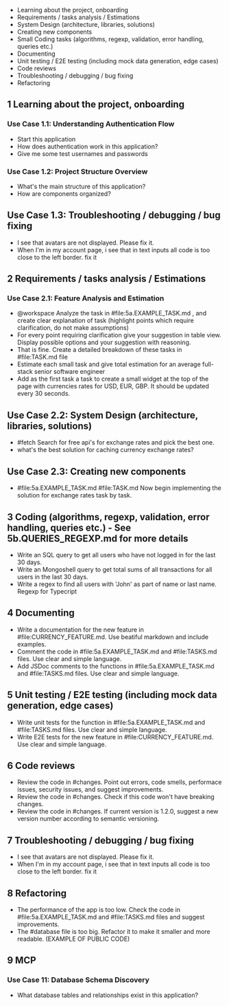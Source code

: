 - Learning about the project, onboarding
- Requirements / tasks analysis / Estimations
- System Design (architecture, libraries, solutions)
- Creating new components
- Small Coding tasks (algorithms, regexp, validation, error handling, queries etc.)
- Documenting
- Unit testing / E2E testing (including mock data generation, edge cases)
- Code reviews
- Troubleshooting / debugging / bug fixing
- Refactoring

## 1 Learning about the project, onboarding
### Use Case 1.1: Understanding Authentication Flow
- Start this application
- How does authentication work in this application?
- Give me some test usernames and passwords

### Use Case 1.2: Project Structure Overview
- What's the main structure of this application?
- How are components organized?

## Use Case 1.3: Troubleshooting / debugging / bug fixing
- I see that avatars are not displayed. Please fix it.
- When I'm in my account page, i see that in text inputs all code is too close to the left border. fix it

## 2 Requirements / tasks analysis / Estimations
### Use Case 2.1: Feature Analysis and Estimation

- @workspace Analyze the task in #file:5a.EXAMPLE_TASK.md , and create clear explanation of task (highlight points which require clarification, do not make assumptions)
- For every point requiring clarification give your suggestion in table view. Display possible options and your suggestion with reasoning.
- That is fine. Create a detailed breakdown of these tasks in #file:TASK.md file
- Estimate each small task and give total estimation for an average full-stack senior software engineer
- Add as the first task a task to create a small widget at the top of the page with currencies rates for USD, EUR, GBP. It should be updated every 30 seconds.

## Use Case 2.2: System Design (architecture, libraries, solutions)
- #fetch Search for free api's for exchange rates and pick the best one.
- what's the best solution for caching currency exchange rates?

## Use Case 2.3: Creating new components
- #file:5a.EXAMPLE_TASK.md #file:TASK.md Now begin implementing the solution for exchange rates task by task.

## 3 Coding (algorithms, regexp, validation, error handling, queries etc.) - See 5b.QUERIES_REGEXP.md for more details
- Write an SQL query to get all users who have not logged in for the last 30 days.
- Write an Mongoshell query to get total sums of all transactions for all users in the last 30 days.
- Write a regex to find all users with 'John' as part of name or last name. Regexp for Typecript

## 4 Documenting
- Write a documentation for the new feature in #file:CURRENCY_FEATURE.md. Use beatiful markdown and include examples.
- Comment the code in #file:5a.EXAMPLE_TASK.md and #file:TASKS.md files. Use clear and simple language.
- Add JSDoc comments to the functions in #file:5a.EXAMPLE_TASK.md and #file:TASKS.md files. Use clear and simple language.

## 5 Unit testing / E2E testing (including mock data generation, edge cases)
- Write unit tests for the function in #file:5a.EXAMPLE_TASK.md and #file:TASKS.md files. Use clear and simple language.
- Write E2E tests for the new feature in #file:CURRENCY_FEATURE.md. Use clear and simple language.

## 6 Code reviews
- Review the code in #changes. Point out errors, code smells, performace issues, security issues, and suggest improvements.
- Review the code in #changes. Check if this code won't have breaking changes.
- Review the code in #changes. If current version is 1.2.0, suggest a new version number according to semantic versioning.

## 7 Troubleshooting / debugging / bug fixing
- I see that avatars are not displayed. Please fix it.
- When I'm in my account page, i see that in text inputs all code is too close to the left border. fix it

## 8 Refactoring
- The performance of the app is too low. Check the code in #file:5a.EXAMPLE_TASK.md and #file:TASKS.md files and suggest improvements.
- The #database file is too big. Refactor it to make it smaller and more readable. (EXAMPLE OF PUBLIC CODE)

## 9 MCP
### Use Case 11: Database Schema Discovery
- What database tables and relationships exist in this application?

